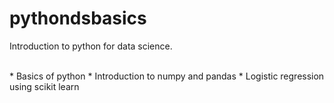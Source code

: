 # pythondsbasics
Introduction to python for data science.

<br>
* Basics of python
* Introduction to numpy and pandas
* Logistic regression using scikit learn
